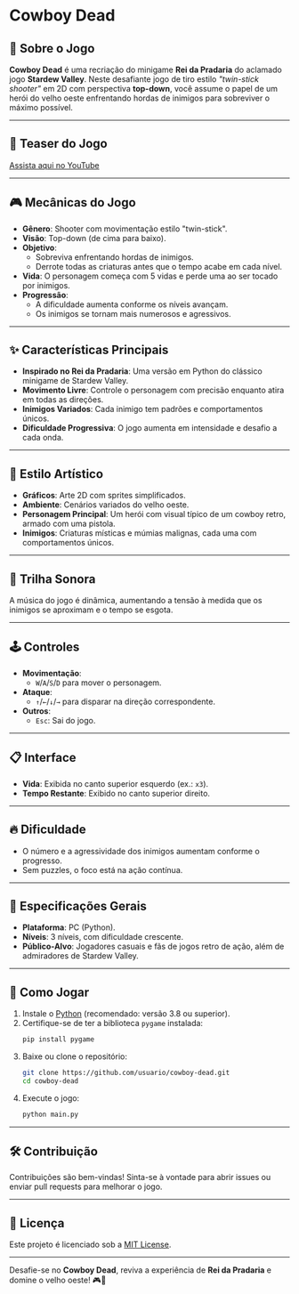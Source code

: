 # Cowboy Dead 

## 📜 **Sobre o Jogo**  
**Cowboy Dead** é uma recriação do minigame **Rei da Pradaria** do aclamado jogo **Stardew Valley**. Neste desafiante jogo de tiro estilo *"twin-stick shooter"* em 2D com perspectiva **top-down**, você assume o papel de um herói do velho oeste enfrentando hordas de inimigos para sobreviver o máximo possível.  

---

## 🎥 **Teaser do Jogo**  
[Assista aqui no YouTube](https://youtu.be/gDbKsez0FXg?si=vGDNO_hu5CMBOx5S)

---

## 🎮 **Mecânicas do Jogo**  
- **Gênero**: Shooter com movimentação estilo "twin-stick".  
- **Visão**: Top-down (de cima para baixo).  
- **Objetivo**:  
  - Sobreviva enfrentando hordas de inimigos.  
  - Derrote todas as criaturas antes que o tempo acabe em cada nível.  
- **Vida**: O personagem começa com 5 vidas e perde uma ao ser tocado por inimigos.  
- **Progressão**:  
  - A dificuldade aumenta conforme os níveis avançam.  
  - Os inimigos se tornam mais numerosos e agressivos.  

---

## ✨ **Características Principais**  
- **Inspirado no Rei da Pradaria**: Uma versão em Python do clássico minigame de Stardew Valley.  
- **Movimento Livre**: Controle o personagem com precisão enquanto atira em todas as direções.  
- **Inimigos Variados**: Cada inimigo tem padrões e comportamentos únicos.  
- **Dificuldade Progressiva**: O jogo aumenta em intensidade e desafio a cada onda.  

---  

## 🎨 **Estilo Artístico**  
- **Gráficos**: Arte 2D com sprites simplificados.  
- **Ambiente**: Cenários variados do velho oeste.  
- **Personagem Principal**: Um herói com visual típico de um cowboy retro, armado com uma pistola.  
- **Inimigos**: Criaturas místicas e múmias malignas, cada uma com comportamentos únicos.  

---

## 🎵 **Trilha Sonora**  
A música do jogo é dinâmica, aumentando a tensão à medida que os inimigos se aproximam e o tempo se esgota.  

---

## 🕹️ **Controles**  
- **Movimentação**:  
  - `W`/`A`/`S`/`D` para mover o personagem.  
- **Ataque**:  
  - `↑`/`←`/`↓`/`→` para disparar na direção correspondente.  
- **Outros**:  
  - `Esc`: Sai do jogo.  

---  

## 📋 **Interface**  
- **Vida**: Exibida no canto superior esquerdo (ex.: `x3`).  
- **Tempo Restante**: Exibido no canto superior direito.  

---

## 🔥 **Dificuldade**  
- O número e a agressividade dos inimigos aumentam conforme o progresso.  
- Sem puzzles, o foco está na ação contínua.  

---

## 🎯 **Especificações Gerais**  
- **Plataforma**: PC (Python).  
- **Níveis**: 3 níveis, com dificuldade crescente.  
- **Público-Alvo**: Jogadores casuais e fãs de jogos retro de ação, além de admiradores de Stardew Valley.  

---

## 🚀 **Como Jogar**  
1. Instale o [Python](https://www.python.org/downloads/) (recomendado: versão 3.8 ou superior).  
2. Certifique-se de ter a biblioteca `pygame` instalada:  
   ```bash  
   pip install pygame  
   ```  
3. Baixe ou clone o repositório:  
   ```bash  
   git clone https://github.com/usuario/cowboy-dead.git  
   cd cowboy-dead  
   ```  
4. Execute o jogo:  
   ```bash  
   python main.py  
   ```  

---

## 🛠️ **Contribuição**  
Contribuições são bem-vindas! Sinta-se à vontade para abrir issues ou enviar pull requests para melhorar o jogo.  

---

## 📜 **Licença**  
Este projeto é licenciado sob a [MIT License](LICENSE).  

---  

Desafie-se no **Cowboy Dead**, reviva a experiência de **Rei da Pradaria** e domine o velho oeste! 🎮🤠  
